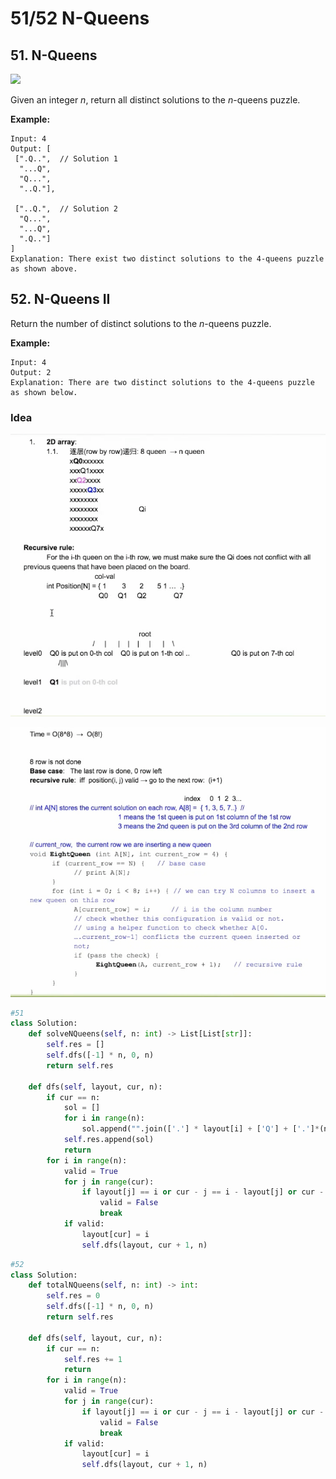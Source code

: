 # 51/52 N-Queens

## 51. N-Queens

![](https://assets.leetcode.com/uploads/2018/10/12/8-queens.png)

Given an integer _n_, return all distinct solutions to the _n_-queens puzzle.

**Example:**

```text
Input: 4
Output: [
 [".Q..",  // Solution 1
  "...Q",
  "Q...",
  "..Q."],

 ["..Q.",  // Solution 2
  "Q...",
  "...Q",
  ".Q.."]
]
Explanation: There exist two distinct solutions to the 4-queens puzzle as shown above.
```

## 52. N-Queens II

Return the number of distinct solutions to the _n_-queens puzzle.

**Example:**

```text
Input: 4
Output: 2
Explanation: There are two distinct solutions to the 4-queens puzzle as shown below.
```

### Idea

![](../../.gitbook/assets/image%20%2820%29.png)

![](../../.gitbook/assets/image%20%2847%29.png)

```python
#51
class Solution:
    def solveNQueens(self, n: int) -> List[List[str]]:
        self.res = []
        self.dfs([-1] * n, 0, n)
        return self.res
        
    def dfs(self, layout, cur, n):
        if cur == n:
            sol = []
            for i in range(n):
                sol.append("".join(['.'] * layout[i] + ['Q'] + ['.']*(n - layout[i] -1)))
            self.res.append(sol)
            return 
        for i in range(n):
            valid = True
            for j in range(cur):
                if layout[j] == i or cur - j == i - layout[j] or cur - j == layout[j] - i:
                    valid = False
                    break
            if valid:
                layout[cur] = i
                self.dfs(layout, cur + 1, n)
```

```python
#52
class Solution:
    def totalNQueens(self, n: int) -> int:
        self.res = 0
        self.dfs([-1] * n, 0, n)
        return self.res
        
    def dfs(self, layout, cur, n):
        if cur == n:
            self.res += 1
            return 
        for i in range(n):
            valid = True
            for j in range(cur):
                if layout[j] == i or cur - j == i - layout[j] or cur - j == layout[j] - i:
                    valid = False
                    break
            if valid:
                layout[cur] = i
                self.dfs(layout, cur + 1, n)
                
```

